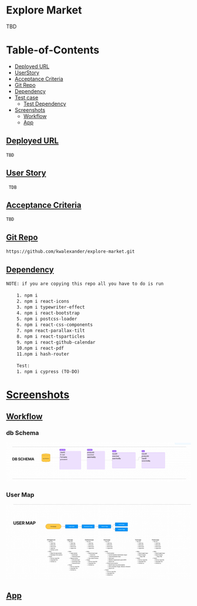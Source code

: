 # Explore Market
TBD
# Table-of-Contents
  * [Deployed URL](#deployed-url)
  * [UserStory](#userstory)
  * [Acceptance Criteria](#acceptance-criteria)
  * [Git Repo](#git-repo)
  * [Dependency](#dependency)
  * [Test case](#test-case)
    * [Test Dependency](#test-dependency)
  * [Screenshots](#screenshots)
    * [Workflow](#workflow)
    * [App](#app)

## [Deployed URL](#table-of-contents)
```
TBD
```

## [User Story](#table-of-contents)
```
 TDB
```

## [Acceptance Criteria](#table-of-contents)
```
TBD
```

## [Git Repo](#table-of-contents)
```
https://github.com/kwalexander/explore-market.git
```

## [Dependency](#table-of-contents)
```
NOTE: if you are copying this repo all you have to do is run 
     
    1. npm i
    2. npm i react-icons
    3. npm i typewriter-effect
    4. npm i react-bootstrap
    5. npm i postcss-loader
    6. npm i react-css-components
    7. npm react-parallax-tilt
    8. npm i react-tsparticles  
    9. npm i react-github-calendar
    10.npm i react-pdf
    11.npm i hash-router

    Test:
    1. npm i cypress (TO-DO)

```

# [Screenshots](#table-of-contents)
## [Workflow](#table-of-contents)
### db Schema
![Image at home page](/screenshots/dbschema.png)
### User Map
![Image at home page](/screenshots/usermap.png)

## [App](#table-of-contents)
